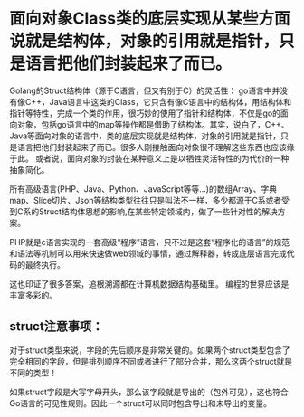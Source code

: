 # 面向对象Class类的底层实现从某些方面说就是结构体，对象的引用就是指针，只是语言把他们封装起来了而已。

Golang的Struct结构体（源于C语言，但又有别于C）的灵活性：
go语言中并没有像C++，Java语言中这类的Class，它只含有像C语言中的结构体，用结构体和指针等特性，完成一个类的作用，很巧妙的使用了指针和结构体，不仅是go的面向对象，包括go语言中的map等操作都是借助了结构体。其实，说白了，C++、Java等面向对象的语言中，类的底层实现就是结构体，对象的引用就是指针，只是语言把他们封装起来了而已。很多人刚接触面向对象很不理解这些东西也应该缘于此。
或者说，面向对象的封装在某种意义上是以牺牲灵活特性的为代价的一种抽象简化。

所有高级语言(PHP、Java、Python、JavaScript等等...)的数组Array、字典map、Slice切片、Json等结构类型往往只是叫法不一样，多少都源于C系或者受到C系的Struct结构体思想的影响,在某些特定领域内，做了一些针对性的解决方案。

PHP就是c语言实现的一套高级“程序”语言，只不过是这套“程序化的语言”的规范和语法等机制可以用来快速做web领域的事情，通过解释器，转成底层语言完成代码的最终执行。

这也印证了很多答案，追根溯源都在计算机数据结构基础里。
编程的世界应该是丰富多彩的。

## struct注意事项：

对于struct类型来说，字段的先后顺序是非常关键的。如果两个struct类型包含了完全相同的字段，但是排列顺序不同或者进行了部分合并，那么这两个struct就是不同的类型！

如果struct字段是大写字母开头，那么该字段就是导出的（包外可见），这也符合Go语言的可见性规则。因此一个struct可以同时包含导出和未导出的变量。
